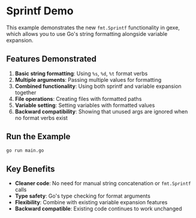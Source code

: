 # Sprintf Demo

This example demonstrates the new `fmt.Sprintf` functionality in gexe, which allows you to use Go's string formatting alongside variable expansion.

## Features Demonstrated

1. **Basic string formatting**: Using `%s`, `%d`, `%t` format verbs
2. **Multiple arguments**: Passing multiple values for formatting
3. **Combined functionality**: Using both sprintf and variable expansion together
4. **File operations**: Creating files with formatted paths
5. **Variable setting**: Setting variables with formatted values
6. **Backward compatibility**: Showing that unused args are ignored when no format verbs exist

## Run the Example

```bash
go run main.go
```

## Key Benefits

- **Cleaner code**: No need for manual string concatenation or `fmt.Sprintf` calls
- **Type safety**: Go's type checking for format arguments
- **Flexibility**: Combine with existing variable expansion features
- **Backward compatible**: Existing code continues to work unchanged